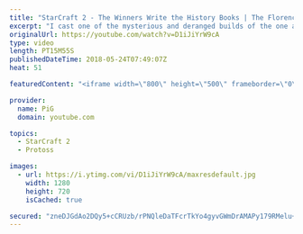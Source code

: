 ```yaml
---
title: "StarCraft 2 - The Winners Write the History Books | The Florencio Files #11"
excerpt: "I cast one of the mysterious and deranged builds of the one and only Florencio, the dude that invented the proxy nexus recall rush  -- Watch live at https://www.twitch.tv/x5_pig"
originalUrl: https://youtube.com/watch?v=D1iJiYrW9cA
type: video
length: PT15M55S
publishedDateTime: 2018-05-24T07:49:07Z
heat: 51

featuredContent: "<iframe width=\"800\" height=\"500\" frameborder=\"0\" src=\"https://www.youtube.com/embed/D1iJiYrW9cA\" allow=\"accelerometer; autoplay; encrypted-media; gyroscope; picture-in-picture\" allowfullscreen></iframe>"

provider:
  name: PiG
  domain: youtube.com

topics:
  - StarCraft 2
  - Protoss

images:
  - url: https://i.ytimg.com/vi/D1iJiYrW9cA/maxresdefault.jpg
    width: 1280
    height: 720
    isCached: true

secured: "zneDJGdAo2DQy5+cCRUzb/rPNQleDaTFcrTkYo4gyvGWmDrAMAPy179RMelu+yp7ZjfHKQQFedOQumew+zjGcSlXEo/0aVLDDSgPSuXUCkt05/hFGIofgbS9zvsh7QLQAH1q3LIukmuaogjM6Ooy9KlDv2xL5J991tZlIVCM9t/lPZoVbLXxKGXvuFEpGAg7fK/ELLUx/X9Ck+9GhXXI9RMAQF3+cOax0RXUvq3X5x26jfNd3ksS936dLiGhRBUN5nP7ExUg85Dq9NcvkGVSPLkRs8+FuO/QG06fw3x+BAkGmbY0RDsMItZVdijUnKM1Uw6h/yOv2NYi4/Rnaw9K9OxO32NM2T1X6oN9z0P2+dvC+39Y3ZnvOSGQLaqENiwpLW4GPTtnJ7Gz9zHRjb1nEjZ9Uwj6Neg13RGm6Oz99iw=;ydtd9OnRempajRIWH3XdYA=="
---
```


